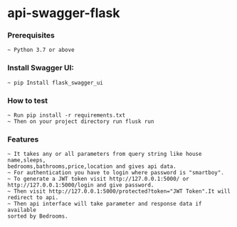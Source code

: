 # api-swagger-flask

### Prerequisites

    ~ Python 3.7 or above

### Install Swagger UI:

    ~ pip Install flask_swagger_ui

### How to test

    ~ Run pip install -r requirements.txt
    ~ Then on your project directory run flusk run


### Features 
    ~ It takes any or all parameters from query string like house name,sleeps,
    bedrooms,bathrooms,price,location and gives api data.
    ~ For authentication you have to login where password is "smartboy".
    ~ To generate a JWT token visit http://127.0.0.1:5000/ or 
    http://127.0.0.1:5000/login and give password.
    ~ Then visit http://127.0.0.1:5000/protected?token="JWT Token".It will 
    redirect to api.
    ~ Then api interface will take parameter and response data if available 
    sorted by Bedrooms.
